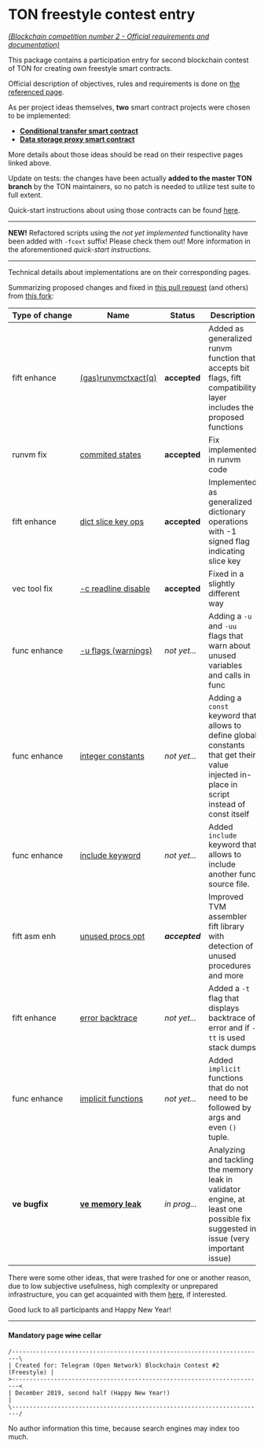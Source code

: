 # TON freestyle contest entry

[*(Blockchain competition number 2 - Official requirements and documentation)*](doc/Official.md)

This package contains a participation entry for second blockchain contest of TON for creating own freestyle smart contracts. 

Official description of objectives, rules and requirements is done on [the referenced page](doc/Official.md). 

As per project ideas themselves, **two** smart contract projects were chosen to be implemented:

* [**Conditional transfer smart contract**](doc/Project1.md)
* [**Data storage proxy smart contract**](doc/Project2.md)

More details about those ideas should be read on their respective pages linked above.

Update on tests: the changes have been actually **added to the master TON branch** by the TON maintainers, so no patch is needed to utilize test suite to full extent.

Quick-start instructions about using those contracts can be found [here](doc/Quick.md).

---

**NEW!** Refactored scripts using the *not yet implemented* functionality have been added with `-fcext` suffix! Please check them out! More information in the aforementioned *quick-start instructions*.

---

Technical details about implementations are on their corresponding pages.

Summarizing proposed changes and fixed in [this pull request](https://github.com/ton-blockchain/ton/pull/220) (and others) from [this fork](https://github.com/Skydev0h/ton):

| Type of change | Name                                                         | Status         | Description                                                  |
| -------------- | ------------------------------------------------------------ | -------------- | ------------------------------------------------------------ |
| fift enhance   | [(gas)runvmctxact(q)](https://github.com/ton-blockchain/ton/pull/220/commits/7572b6cbec1ed255a10fcb6031635e47a865e10c) | **accepted**   | Added as generalized runvm function that accepts bit flags, fift compatibility layer includes the proposed functions |
| runvm fix      | [commited states](https://github.com/ton-blockchain/ton/pull/220/commits/03857adfa55354368a064be0361ec093c854bde3) | **accepted**   | Fix implemented in runvm code                                |
| fift enhance   | [dict slice key ops](https://github.com/ton-blockchain/ton/pull/220/commits/22f32e13bef22be6ffc94f9dd481a0ca7df62790) | **accepted**   | Implemented as generalized dictionary operations with -1 signed flag indicating slice key |
| vec tool fix   | [-c readline disable](https://github.com/ton-blockchain/ton/pull/220/commits/4a1ea66bdbc84abd313f6419b8e0490bc9d08b54) | **accepted**   | Fixed in a slightly different way                            |
| func enhance   | [-u flags (warnings)](https://github.com/ton-blockchain/ton/pull/229) | *not yet...*   | Adding a `-u` and `-uu` flags that warn about unused variables and calls in func |
| func enhance   | [integer constants](https://github.com/ton-blockchain/ton/pull/227) | *not yet...*   | Adding a `const` keyword that allows to define global constants that get their value injected in-place in script instead of const itself |
| func enhance   | [include keyword](https://github.com/ton-blockchain/ton/pull/228) | *not yet...*   | Added `include` keyword that allows to include another func source file. |
| fift asm enh   | [unused procs opt](https://github.com/ton-blockchain/ton/pull/230) | ***accepted*** | Improved TVM assembler fift library with detection of unused procedures and more |
| fift enhance   | [error backtrace](https://github.com/ton-blockchain/ton/pull/231) | *not yet...*   | Added a `-t` flag that displays backtrace of error and if `-tt` is used stack dumps |
| func enhance   | [implicit functions](https://github.com/ton-blockchain/ton/pull/236) | *not yet...*   | Added `implicit` functions that do not need to be followed by args and even `()` tuple. |
| **ve bugfix**  | **[ve memory leak](https://github.com/ton-blockchain/ton/issues/235#issuecomment-581017463)** | *in prog...*   | Analyzing and tackling the memory leak in validator engine, at least one possible fix suggested in issue (very important issue) |

There were some other ideas, that were trashed for one or another reason, due to low subjective usefulness, high complexity or unprepared infrastructure, you can get acquainted with them [here](doc/Unchosen.md), if interested.

Good luck to all participants and Happy New Year!



---



#### Mandatory page ~~wine~~ cellar

```
/------------------------------------------------------------------------\
| Created for: Telegram (Open Network) Blockchain Contest #2 (Freestyle) |
>------------------------------------------------------------------------<
| December 2019, second half (Happy New Year!)                           |
\------------------------------------------------------------------------/
```

No author information this time, because search engines may index too much.
